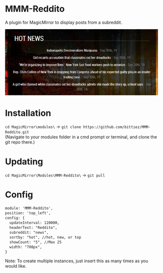 # MMM-Reddito
A plugin for MagicMirror to display posts from a subreddit.

![Reddito](/reddito.png)

# Installation
`cd MagicMirror\modules\` -> `git clone https://github.com/bittiez/MMM-Reddito.git`  
(Navigate to your modules folder in a cmd prompt or terminal, and clone the git repo there.)

# Updating
`cd MagicMirror\Modules\MMM-Reddito\` -> `git pull`

# Config
```
module: 'MMM-Reddito',
position: 'top_left',
config: {
  updateInterval: 120000,
  headerText: "Reddito",
  subreddit: "news",
  sortby: "hot", //hot, new, or top
  showCount: "5", //Max 25
  width: "700px",
}
```
Note: To create multiple instances, just insert this as many times as you would like.
